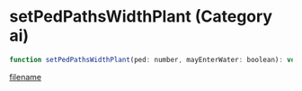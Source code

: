 # setPedPathsWidthPlant (Category ai)

```js
function setPedPathsWidthPlant(ped: number, mayEnterWater: boolean): void
```

[filename](setPedPathsWidthPlant_m.md ':include')